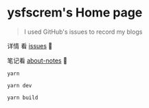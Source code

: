# ysfscrem's Home page

> I used GitHub's issues to record my blogs

详情 看 [issues](https://github.com/ysfscream/ysfscream.github.io/issues) 🦄

笔记看 [about-notes](https://ysfscream.xyz/about-notes) 📝

```shell
yarn

yarn dev

yarn build
```
